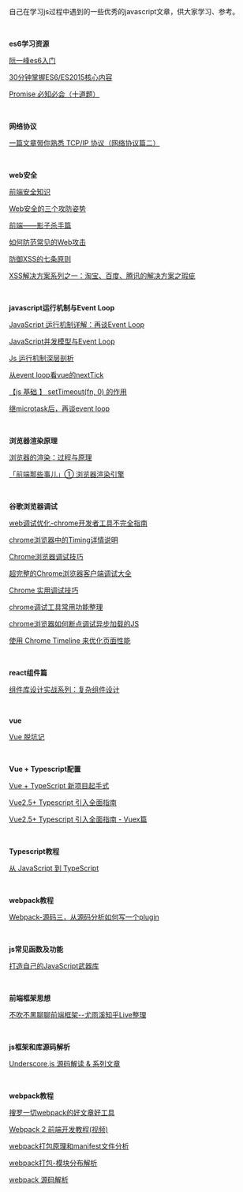自己在学习js过程中遇到的一些优秀的javascript文章，供大家学习、参考。

<br>

**es6学习资源**

[阮一峰es6入门](http://es6.ruanyifeng.com/)

[30分钟掌握ES6/ES2015核心内容](http://www.jianshu.com/p/ebfeb687eb70)

[Promise 必知必会（十道题）](https://juejin.im/post/5a04066351882517c416715d?utm_source=gold_browser_extension)



<br>

**网络协议**

[一篇文章带你熟悉 TCP/IP 协议（网络协议篇二）](https://juejin.im/post/5a069b6d51882509e5432656?utm_source=gold_browser_extension)

<br>

**web安全**

[前端安全知识](https://juejin.im/post/59dc2b7a6fb9a0451869ae3a)

[Web安全的三个攻防姿势](https://juejin.im/post/59e6b21bf265da43247f861d)

[前端——影子杀手篇](https://juejin.im/post/59dc353351882569277ccbc1)

[如何防范常见的Web攻击](http://blog.720ui.com/2016/security_web/)

[防御XSS的七条原则](http://www.freebuf.com/articles/web/9977.html)

[XSS解决方案系列之一：淘宝、百度、腾讯的解决方案之瑕疵](http://www.freebuf.com/articles/web/9928.html)


<br>

  **javascript运行机制与Event Loop**

  [JavaScript 运行机制详解：再谈Event Loop](http://www.ruanyifeng.com/blog/2014/10/event-loop.html)

[JavaScript并发模型与Event Loop](https://juejin.im/post/59b499a8f265da0656043567)

[Js 运行机制深层剖析](https://juejin.im/post/594156e6fe88c2006a4e5235)

[从event loop看vue的nextTick](https://juejin.im/post/59b499e86fb9a00a4e677825)

[ 【js 基础 】 setTimeout(fn, 0) 的作用](https://juejin.im/post/59c25c936fb9a00a3f24e114)

[继microtask后，再谈event loop](https://juejin.im/entry/5a0032236fb9a044fd1127d6?utm_source=gold_browser_extension)

<br>


**浏览器渲染原理**

[浏览器的渲染：过程与原理](https://zhuanlan.zhihu.com/p/29418126)

[「前端那些事儿」① 浏览器渲染引擎](https://juejin.im/post/59f5bbdb6fb9a0451968d851)

<br>

**谷歌浏览器调试**

[web调试优化-chrome开发者工具不完全指南](https://juejin.im/post/59ffad656fb9a0450b65c4c0?utm_source=gold_browser_extension)

[chrome浏览器中的Timing详情说明](http://blog.csdn.net/itpinpai/article/details/52574385)

[Chrome浏览器调试技巧](http://blog.csdn.net/u014727260/article/details/53231298)

[超完整的Chrome浏览器客户端调试大全](http://www.igeekbar.com/igeekbar/post/156.htm?hmsr=toutiao.io&utm_medium=toutiao.io&utm_source=toutiao.io)

[Chrome 实用调试技巧](https://juejin.im/entry/5804669f570c35006c828548)

[chrome调试工具常用功能整理](https://www.shiyanlou.com/questions/2202)

[chrome浏览器如何断点调试异步加载的JS](http://www.jb51.net/article/91949.htm)

[使用 Chrome Timeline 来优化页面性能](https://blog.coding.net/blog/Chome-Timeline)

<br>

**react组件篇**

[组件库设计实战系列：复杂组件设计](https://juejin.im/post/5a0112eaf265da431b6c9c0d?utm_source=gold_browser_extension)

<br>

**vue**

[Vue 脱坑记](https://juejin.im/post/59fa9257f265da43062a1b0e?utm_source=gold_browser_extension)

<br>

**Vue + Typescript配置**

[Vue + TypeScript 新项目起手式](https://juejin.im/post/59f29d28518825549f7260b6)

[Vue2.5+ Typescript 引入全面指南](https://segmentfault.com/a/1190000011853167?utm_source=tuicool&utm_medium=referral)

[Vue2.5+ Typescript 引入全面指南 - Vuex篇](https://segmentfault.com/a/1190000011864013)

<br>

**Typescript教程**

[从 JavaScript 到 TypeScript](https://tasaid.com/blog/20171011231943.html)

<br>

**webpack教程**

[Webpack-源码三，从源码分析如何写一个plugin](https://juejin.im/entry/5a03a7a7f265da43094498f6?utm_source=gold_browser_extension)

<br>

**js常见函数及功能**

[打造自己的JavaScript武器库](https://juejin.im/post/5a091afe6fb9a044ff30f402?utm_source=gold_browser_extension)

<br>

**前端框架思想**

[不吹不黑聊聊前端框架--尤雨溪知乎Live整理](https://juejin.im/entry/5a064a716fb9a045117099ad?utm_source=gold_browser_extension)

<br>

**js框架和库源码解析**

[Underscore.js 源码解读 & 系列文章](https://github.com/hanzichi/underscore-analysis)

<br>

**webpack教程**

[搜罗一切webpack的好文章好工具](https://github.com/webpack-china/awesome-webpack-cn)

[Webpack 2 前端开发教程(视频)](https://list.youku.com/albumlist/show?id=49394464&ascending=1&page=1)

[webpack打包原理和manifest文件分析](http://blog.csdn.net/lancewu0907/article/details/76513231)

[webpack打包-模块分布解析](https://cnodejs.org/topic/5867bb575eac96bb04d3e301)

[webpack 源码解析](https://lihuanghe.github.io/2016/05/30/webpack-source-analyse.html)

